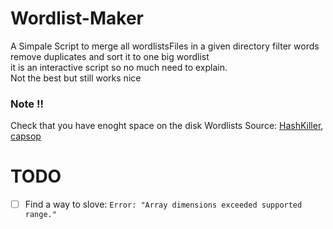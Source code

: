 # Wordlist-Maker
A Simpale Script to merge all wordlistsFiles in a given directory filter words remove duplicates and sort it to one big wordlist <br>
it is an interactive script so no much need to explain. <br>
Not the best but still works nice

### Note !!
Check that you have enoght space on the disk
Wordlists Source: [HashKiller](https://hashkiller.io/leaks), [capsop](https://wordlists.capsop.com/)

# TODO
- [ ] Find a way to slove: `Error: "Array dimensions exceeded supported range."`

